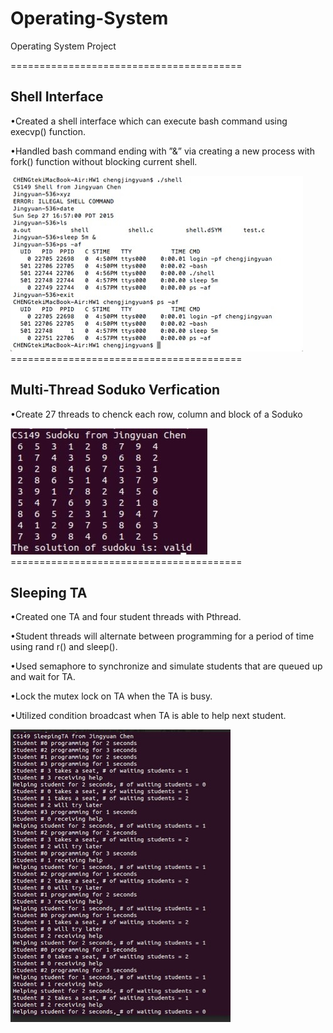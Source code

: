 # Operating-System
Operating System Project

========================================
<h2>Shell Interface</h2>

<p> •Created a shell interface which can execute bash command using execvp() function.</p>

<p> •Handled bash command ending with ”&” via creating a new process with fork() function without blocking current shell.</p>

<img src="https://raw.githubusercontent.com/CarollChen/OS/master/Shell%20Interface/ScreenShot.jpg" />
========================================
<h2>Multi-Thread Soduko Verfication </h2>
<p> •Create 27 threads to chenck each row, column and block of a Soduko</p>
<img src="https://raw.githubusercontent.com/CarollChen/OS/master/Sudoku/screenShot.jpg" />
========================================
<h2>Sleeping TA</h2>
<p> •Created one TA and four student threads with Pthread.</p>

<p> •Student threads will alternate between programming for a period of time using rand r() and sleep().</p>

<p> •Used semaphore to synchronize and simulate students that are queued up and wait for TA.</p>

<p> •Lock the mutex lock on TA when the TA is busy.</p>

<p> •Utilized condition broadcast when TA is able to help next student.</p>

<img src="https://raw.githubusercontent.com/CarollChen/OS/master/Sleeping%20TA/screenShot.jpg"/>
